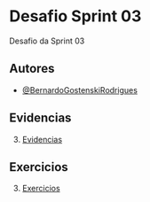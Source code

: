 # Desafio Sprint 03
Desafio da Sprint 03


## Autores
- [@BernardoGostenskiRodrigues](https://github.com/RodriguesBernardo)

## Evidencias
3. [Evidencias](evidencias/README.md)

## Exercicios
3. [Exercicios](exercicios/README.md)
